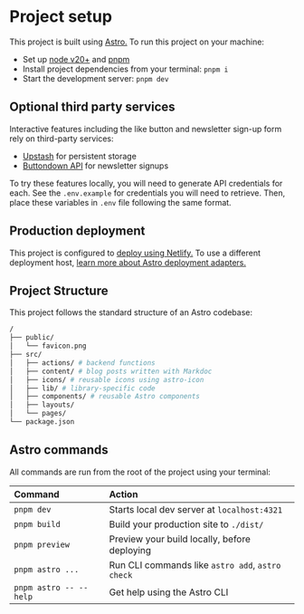 # Project setup

This project is built using [Astro.](https://astro.build) To run this project on your machine:

- Set up [node v20+](https://nodejs.org/en/download/package-manager) and [pnpm](https://pnpm.io/installation)
- Install project dependencies from your terminal: `pnpm i`
- Start the development server: `pnpm dev`

## Optional third party services

Interactive features including the like button and newsletter sign-up form rely on third-party services:

- [Upstash](https://upstash.com/) for persistent storage
- [Buttondown API](https://docs.buttondown.email/api-introduction) for newsletter signups

To try these features locally, you will need to generate API credentials for each. See the `.env.example` for credentials you will need to retrieve. Then, place these variables in `.env` file following the same format.

## Production deployment

This project is configured to [deploy using Netlify.](https://www.netlify.com/blog/2016/09/29/a-step-by-step-guide-deploying-on-netlify/) To use a different deployment host, [learn more about Astro deployment adapters.](https://docs.astro.build/en/reference/adapter-reference/)

## Project Structure

This project follows the standard structure of an Astro codebase:

```bash
/
├── public/
│   └── favicon.png
├── src/
│   ├── actions/ # backend functions
│   ├── content/ # blog posts written with Markdoc
│   ├── icons/ # reusable icons using astro-icon
│   ├── lib/ # library-specific code
│   ├── components/ # reusable Astro components
│   ├── layouts/
│   └── pages/
└── package.json
```

## Astro commands

All commands are run from the root of the project using your terminal:

| Command                   | Action                                           |
| :------------------------ | :----------------------------------------------- |
| `pnpm dev`             | Starts local dev server at `localhost:4321`      |
| `pnpm build`           | Build your production site to `./dist/`          |
| `pnpm preview`         | Preview your build locally, before deploying     |
| `pnpm astro ...`       | Run CLI commands like `astro add`, `astro check` |
| `pnpm astro -- --help` | Get help using the Astro CLI                     |

